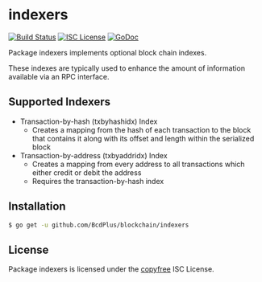 indexers
========

[![Build Status](https://travis-ci.org/BcdPlus.png?branch=master)](https://travis-ci.org/BcdPlus)
[![ISC License](http://img.shields.io/badge/license-ISC-blue.svg)](http://copyfree.org)
[![GoDoc](https://godoc.org/github.com/BcdPlus/blockchain/indexers?status.png)](http://godoc.org/github.com/BcdPlus/blockchain/indexers)

Package indexers implements optional block chain indexes.

These indexes are typically used to enhance the amount of information available
via an RPC interface.

## Supported Indexers

- Transaction-by-hash (txbyhashidx) Index
  - Creates a mapping from the hash of each transaction to the block that
    contains it along with its offset and length within the serialized block
- Transaction-by-address (txbyaddridx) Index
  - Creates a mapping from every address to all transactions which either credit
    or debit the address
  - Requires the transaction-by-hash index

## Installation

```bash
$ go get -u github.com/BcdPlus/blockchain/indexers
```

## License

Package indexers is licensed under the [copyfree](http://copyfree.org) ISC
License.
